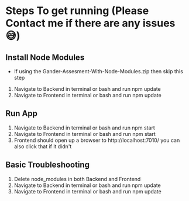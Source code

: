 # Steps To get running (Please Contact me if there are any issues 😅)

## Install Node Modules
- If using the Gander-Assesment-With-Node-Modules.zip then skip this step 
1. Navigate to Backend in terminal or bash and run npm update
2. Navigate to Frontend in terminal or bash and run npm update

## Run App

1. Navigate to Backend in terminal or bash and run npm start
2. Navigate to Frontend in terminal or bash and run npm start
3. Frontend should open up a browser to http://localhost:7010/ you can also click that if it didn't

## Basic Troubleshooting

1. Delete node_modules in both Backend and Frontend
1. Navigate to Backend in terminal or bash and run npm update
2. Navigate to Frontend in terminal or bash and run npm update
